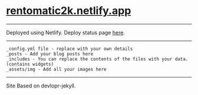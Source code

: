 # [rentomatic2k.netlify.app](https://rentomatic2k.netlify.app/)

*********************************************************************

Deployed using Netlify.
Deploy status page [here](https://app.netlify.com/sites/rentomatic2k/deploys).

*********************************************************************

    _config.yml file - replace with your own details
    _posts - Add your blog posts here
    _includes - You can replace the contents of the files with your data. (contains widgets)
    _assets/img - Add all your images here

*********************************************************************

Site Based on devlopr-jekyll.
